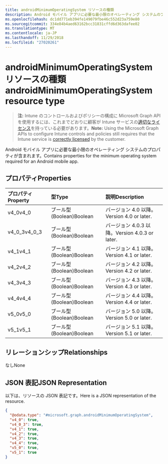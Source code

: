 ```yaml
---
title: androidMinimumOperatingSystem リソースの種類
description: Android モバイル アプリに必要な最小限のオペレーティング システムのプロパティが含まれます。
ms.openlocfilehash: dc1dd771eb394fe149079fbe46c552d23a759e80
ms.sourcegitcommit: 334e84b4aed63162bcc31831cffd6d363dafee02
ms.translationtype: MT
ms.contentlocale: ja-JP
ms.lasthandoff: 11/29/2018
ms.locfileid: "27020261"
---
```

# <a name="androidminimumoperatingsystem-resource-type"></a><span data-ttu-id="1c649-103">androidMinimumOperatingSystem リソースの種類</span><span class="sxs-lookup"><span data-stu-id="1c649-103">androidMinimumOperatingSystem resource type</span></span>

> <span data-ttu-id="1c649-104">**注:** Intune のコントロールおよびポリシーの構成に Microsoft Graph API を使用するには、これまでどおりに顧客が Intune サービスの[適切なライセンス](https://go.microsoft.com/fwlink/?linkid=839381)を持っている必要があります。</span><span class="sxs-lookup"><span data-stu-id="1c649-104">**Note:** Using the Microsoft Graph APIs to configure Intune controls and policies still requires that the Intune service is [correctly licensed](https://go.microsoft.com/fwlink/?linkid=839381) by the customer.</span></span>

<span data-ttu-id="1c649-105">Android モバイル アプリに必要な最小限のオペレーティング システムのプロパティが含まれます。</span><span class="sxs-lookup"><span data-stu-id="1c649-105">Contains properties for the minimum operating system required for an Android mobile app.</span></span>
## <a name="properties"></a><span data-ttu-id="1c649-106">プロパティ</span><span class="sxs-lookup"><span data-stu-id="1c649-106">Properties</span></span>
|<span data-ttu-id="1c649-107">プロパティ</span><span class="sxs-lookup"><span data-stu-id="1c649-107">Property</span></span>|<span data-ttu-id="1c649-108">型</span><span class="sxs-lookup"><span data-stu-id="1c649-108">Type</span></span>|<span data-ttu-id="1c649-109">説明</span><span class="sxs-lookup"><span data-stu-id="1c649-109">Description</span></span>|
|:---|:---|:---|
|<span data-ttu-id="1c649-110">v4_0</span><span class="sxs-lookup"><span data-stu-id="1c649-110">v4_0</span></span>|<span data-ttu-id="1c649-111">ブール型 (Boolean)</span><span class="sxs-lookup"><span data-stu-id="1c649-111">Boolean</span></span>|<span data-ttu-id="1c649-112">バージョン 4.0 以降。</span><span class="sxs-lookup"><span data-stu-id="1c649-112">Version 4.0 or later.</span></span>|
|<span data-ttu-id="1c649-113">v4_0_3</span><span class="sxs-lookup"><span data-stu-id="1c649-113">v4_0_3</span></span>|<span data-ttu-id="1c649-114">ブール型 (Boolean)</span><span class="sxs-lookup"><span data-stu-id="1c649-114">Boolean</span></span>|<span data-ttu-id="1c649-115">バージョン 4.0.3 以降。</span><span class="sxs-lookup"><span data-stu-id="1c649-115">Version 4.0.3 or later.</span></span>|
|<span data-ttu-id="1c649-116">v4_1</span><span class="sxs-lookup"><span data-stu-id="1c649-116">v4_1</span></span>|<span data-ttu-id="1c649-117">ブール型 (Boolean)</span><span class="sxs-lookup"><span data-stu-id="1c649-117">Boolean</span></span>|<span data-ttu-id="1c649-118">バージョン 4.1 以降。</span><span class="sxs-lookup"><span data-stu-id="1c649-118">Version 4.1 or later.</span></span>|
|<span data-ttu-id="1c649-119">v4_2</span><span class="sxs-lookup"><span data-stu-id="1c649-119">v4_2</span></span>|<span data-ttu-id="1c649-120">ブール型 (Boolean)</span><span class="sxs-lookup"><span data-stu-id="1c649-120">Boolean</span></span>|<span data-ttu-id="1c649-121">バージョン 4.2 以降。</span><span class="sxs-lookup"><span data-stu-id="1c649-121">Version 4.2 or later.</span></span>|
|<span data-ttu-id="1c649-122">v4_3</span><span class="sxs-lookup"><span data-stu-id="1c649-122">v4_3</span></span>|<span data-ttu-id="1c649-123">ブール型 (Boolean)</span><span class="sxs-lookup"><span data-stu-id="1c649-123">Boolean</span></span>|<span data-ttu-id="1c649-124">バージョン 4.3 以降。</span><span class="sxs-lookup"><span data-stu-id="1c649-124">Version 4.3 or later.</span></span>|
|<span data-ttu-id="1c649-125">v4_4</span><span class="sxs-lookup"><span data-stu-id="1c649-125">v4_4</span></span>|<span data-ttu-id="1c649-126">ブール型 (Boolean)</span><span class="sxs-lookup"><span data-stu-id="1c649-126">Boolean</span></span>|<span data-ttu-id="1c649-127">バージョン 4.4 以降。</span><span class="sxs-lookup"><span data-stu-id="1c649-127">Version 4.4 or later.</span></span>|
|<span data-ttu-id="1c649-128">v5_0</span><span class="sxs-lookup"><span data-stu-id="1c649-128">v5_0</span></span>|<span data-ttu-id="1c649-129">ブール型 (Boolean)</span><span class="sxs-lookup"><span data-stu-id="1c649-129">Boolean</span></span>|<span data-ttu-id="1c649-130">バージョン 5.0 以降。</span><span class="sxs-lookup"><span data-stu-id="1c649-130">Version 5.0 or later.</span></span>|
|<span data-ttu-id="1c649-131">v5_1</span><span class="sxs-lookup"><span data-stu-id="1c649-131">v5_1</span></span>|<span data-ttu-id="1c649-132">ブール型 (Boolean)</span><span class="sxs-lookup"><span data-stu-id="1c649-132">Boolean</span></span>|<span data-ttu-id="1c649-133">バージョン 5.1 以降。</span><span class="sxs-lookup"><span data-stu-id="1c649-133">Version 5.1 or later.</span></span>|

## <a name="relationships"></a><span data-ttu-id="1c649-134">リレーションシップ</span><span class="sxs-lookup"><span data-stu-id="1c649-134">Relationships</span></span>
<span data-ttu-id="1c649-135">なし</span><span class="sxs-lookup"><span data-stu-id="1c649-135">None</span></span>
## <a name="json-representation"></a><span data-ttu-id="1c649-136">JSON 表記</span><span class="sxs-lookup"><span data-stu-id="1c649-136">JSON Representation</span></span>
<span data-ttu-id="1c649-137">以下は、リソースの JSON 表記です。</span><span class="sxs-lookup"><span data-stu-id="1c649-137">Here is a JSON representation of the resource.</span></span>
<!-- {
  "blockType": "resource",
  "@odata.type": "microsoft.graph.androidMinimumOperatingSystem"
}
-->
``` json
{
  "@odata.type": "#microsoft.graph.androidMinimumOperatingSystem",
  "v4_0": true,
  "v4_0_3": true,
  "v4_1": true,
  "v4_2": true,
  "v4_3": true,
  "v4_4": true,
  "v5_0": true,
  "v5_1": true
}
```



